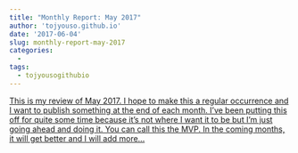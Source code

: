 ```yaml
---
title: "Monthly Report: May 2017"
author: 'tojyouso.github.io'
date: '2017-06-04'
slug: monthly-report-may-2017
categories:
  - 
tags:
  - tojyousogithubio
---
```


[This is my review of May 2017. I hope to make this a regular occurrence and I want to publish something at the end of each month. I’ve been putting this off for quite some time because it’s not where I want it to be but I’m just going ahead and doing it. You can call this the MVP. In the coming months, it will get better and I will add more...<click to read more>](https://tojyouso.github.io/post/2017-06-04-monthly-report-may-2017/)

